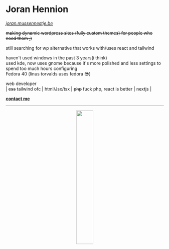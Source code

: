 # Joran Hennion
_[joran.mussennestje.be](https://joran.mussennestje.be/)_ <br />

~~making dynamic wordpress sites (fully custom themes) for people who need them ;)~~ <br />

still searching for wp alternative that works with/uses react and tailwind <br />

haven't used windows in the past 3 years(i think) <br />
used kde, now uses gnome because it's more polished and less settings to spend too much hours configuring <br />
Fedora 40 (linus torvalds uses fedora 😎) <br />

web developer<br />
| ~~css~~ tailwind ofc | html/Jsx/tsx | ~~php~~ fuck php, react is better | nextjs |<br />

**[contact me](mailto:joranhennion@duck.com?subject=[GitHub]%20Source:%20profile%20readme)**
___
<p align="center" width="100%">
    <img width="33%" src="https://github-readme-stats.vercel.app/api/top-langs/?username=jojommeke&layout=compact&bg_color=0a0e12&text_color=ffffff&title_color=ffffff"> 
</p>
